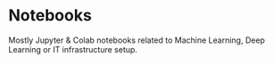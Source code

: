 # Notebooks
Mostly Jupyter &amp; Colab notebooks related to Machine Learning, Deep Learning or IT infrastructure setup.
